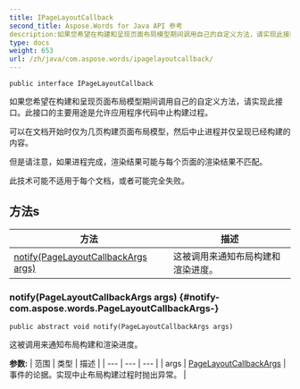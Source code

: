 ```yaml
---
title: IPageLayoutCallback
second_title: Aspose.Words for Java API 参考
description:如果您希望在构建和呈现页面布局模型期间调用自己的自定义方法，请实现此接口。
type: docs
weight: 653
url: /zh/java/com.aspose.words/ipagelayoutcallback/
---
```

```
public interface IPageLayoutCallback
```

如果您希望在构建和呈现页面布局模型期间调用自己的自定义方法，请实现此接口。此接口的主要用途是允许应用程序代码中止构建过程。

可以在文档开始时仅为几页构建页面布局模型，然后中止进程并仅呈现已经构建的内容。

但是请注意，如果进程完成，渲染结果可能与每个页面的渲染结果不匹配。

此技术可能不适用于每个文档，或者可能完全失败。
## 方法s

| 方法 | 描述 |
| --- | --- |
| [notify(PageLayoutCallbackArgs args)](#notify-com.aspose.words.PageLayoutCallbackArgs-) | 这被调用来通知布局构建和渲染进度。 |
### notify(PageLayoutCallbackArgs args) {#notify-com.aspose.words.PageLayoutCallbackArgs-}
```
public abstract void notify(PageLayoutCallbackArgs args)
```


这被调用来通知布局构建和渲染进度。

**参数:**
| 范围 | 类型 | 描述 |
| --- | --- | --- |
| args | [PageLayoutCallbackArgs](../../com.aspose.words/pagelayoutcallbackargs) | 事件的论据。实现中止布局构建过程时抛出异常。 |
